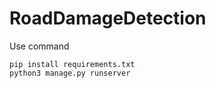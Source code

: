 # RoadDamageDetection

Use command
```cd rdp
pip install requirements.txt
python3 manage.py runserver
```
